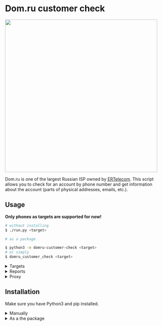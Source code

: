 # Dom.ru customer check

<img src="https://user-images.githubusercontent.com/31013580/148692070-7ba0f25b-bf82-4448-9967-f24bad7f8538.png" width="500">

Dom.ru is one of the largest Russian ISP owned by [ERTelecom](https://en.wikipedia.org/wiki/ERTelecom). This script allows you to check for an account by phone number and get information about the account (parts of physical addresses, emails, etc.). 

## Usage

**Only phones as targets are supported for now!**

```sh
# without installing
$ ./run.py <target>

# as a package

$ python3 -m domru-customer-check <target>
# or simply
$ domru_customer_check <target>
```

<details>
<summary>Targets</summary>

Specify targets one or more times:
```sh
$ domru_customer_check 79194108310 79876543210

Collected 57 domains
100%|████████████████████████████████| 114/114 [00:08<00:00, 12.69it/s]
Target: 79194108310 (sbor)
Results found: 1
1) Contact Id: 9644224
Contact Type: 2
Agreement Id: 10557305
Row: ********6538
Address: Санкт-Петербург, Ш*************************, ******, 29, п.1

------------------------------
Target: 79194108310 (interzet)
Results found: 1
1) Contact Id: 9644224
Contact Type: 2
Agreement Id: 10557305
Row: ********6538
Address: Санкт-Петербург, Ш******************************, ******, 29, п.1

------------------------------
Target: 79876543210 (dzr)
Results found: 1
1) Contact Id: 4453093
Contact Type: 2
Agreement Id: 3291977
Row: ********0493
Address: Нижний Новгород, П**************************, **, 5, п.1

------------------------------
Target: 79876543210 (nn)
Results found: 1
1) Contact Id: 4453093
Contact Type: 2
Agreement Id: 3291977
Row: ********0493
Address: Нижний Новгород, П****************************, **, 5, п.1

------------------------------
Target: 79876543210 (tmn)
Results found: 3
1) Contact Id: 9847820
Contact Type: 2
Agreement Id: 2106611
Row: ********6127
Address: Тюмень, К**************************, **, 24, п.1

2) Contact Id: 9858960
Contact Type: 2
Agreement Id: 2112488
Row: ********0138
Address: Исетское  С, И*****************, ***********, 6, 1, п.1

3) Contact Id: 9882656
Contact Type: 2
Agreement Id: 2158682
Row: ********5413
Address: Тюмень, П*****************, *****, 61, п.1

------------------------------
Total found: 7
```

Or use a file with targets list:
```sh
$ domru_customer_check --target-list targets.txt
```

Or combine tool with other through input/output pipelining:
```sh
$ cat list.txt | domru_customer_check --targets-from-stdin
```
</details>

<details>
<summary>Reports</summary>

The skeleton implements CSV reports:

![telegram-cloud-photo-size-2-5393582422823647056-y](https://user-images.githubusercontent.com/31013580/148692023-d1146588-4b42-431f-81f1-4d02517d2597.jpg)
  
```sh
$ domru_customer_check 79194108310 79876543210 -oC results.csv
...
Results were saved to file results.csv

$ head -n 4 results.csv
"Target","Row","Address","Contact Id","Contact Type","Agreement Id"
"79194108310 (interzet)","********6538","Санкт-Петербург, Ш*****************, ******, 29, п.1","9644224","2","10557305"
"79194108310 (sbor)","********6538","Санкт-Петербург, Ш*************************, ******, 29, п.1","9644224","2","10557305"
"79876543210 (dzr)","********0493","Нижний Новгород, П**********************, **, 5, п.1","4453093","2","3291977"
```

And can save console output to text file separately:
```sh
domru_customer_check 79194108310 79876543210 -oT results.txt
...
$ head -n 7 results.txt
Target: 79194108310 (interzet)
Results found: 1
1) Contact Id: 9644224
Contact Type: 2
Agreement Id: 10557305
Row: ********6538
Address: Санкт-Петербург, Ш*************************, ******, 29, п.1
```
</details>

<details>
<summary>Proxy</summary>

The tool supports proxy:
```sh
$ domru_customer_check www.google.com --proxy http://localhost:8080
```
</details>

## Installation

Make sure you have Python3 and pip installed.


<details>
<summary>Manually</summary>

1. Clone or [download](https://github.com/soxoj/domru-customer-check/archive/refs/heads/main.zip) respository
```sh
$ git clone git@github.com:soxoj/domru-customer-check.git
```

2. Install dependencies
```sh
$ pip3 install -r requirements.txt
```
</details>

<details>
<summary>As a the package</summary>

You can clone/download repo and install it from the directory to use as a Python package.
```sh
$ pip3 install .
```
</details>
